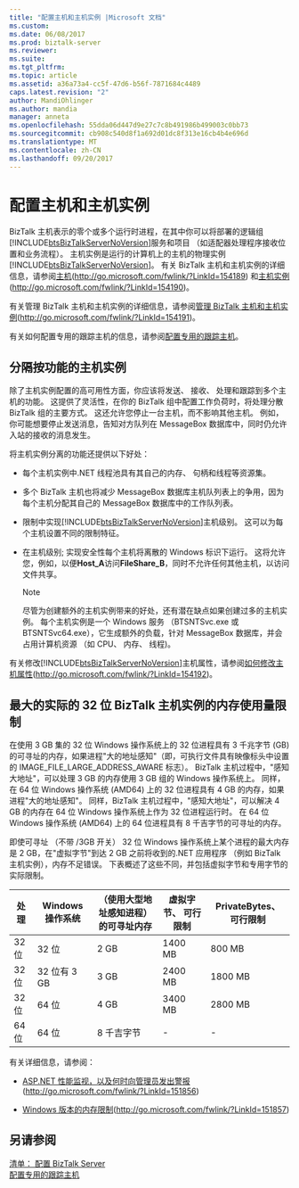 ```yaml
---
title: "配置主机和主机实例 |Microsoft 文档"
ms.custom: 
ms.date: 06/08/2017
ms.prod: biztalk-server
ms.reviewer: 
ms.suite: 
ms.tgt_pltfrm: 
ms.topic: article
ms.assetid: a36a73a4-cc5f-47d6-b56f-7871684c4489
caps.latest.revision: "2"
author: MandiOhlinger
ms.author: mandia
manager: anneta
ms.openlocfilehash: 55dda06d447d9e27c7c8b491986b499003c0bb73
ms.sourcegitcommit: cb908c540d8f1a692d01dc8f313e16cb4b4e696d
ms.translationtype: MT
ms.contentlocale: zh-CN
ms.lasthandoff: 09/20/2017
---
```

# <a name="configuring-hosts-and-host-instances"></a>配置主机和主机实例
BizTalk 主机表示的零个或多个运行时进程，在其中你可以将部署的逻辑组[!INCLUDE[btsBizTalkServerNoVersion](../includes/btsbiztalkservernoversion-md.md)]服务和项目 （如适配器处理程序接收位置和业务流程）。 主机实例是运行的计算机上的主机的物理实例[!INCLUDE[btsBizTalkServerNoVersion](../includes/btsbiztalkservernoversion-md.md)]。 有关 BizTalk 主机和主机实例的详细信息，请参阅[主机](http://go.microsoft.com/fwlink/?LinkId=154189)(http://go.microsoft.com/fwlink/?LinkId=154189) 和[主机实例](http://go.microsoft.com/fwlink/?LinkId=154190)(http://go.microsoft.com/fwlink/?LinkId=154190)。  
  
 有关管理 BizTalk 主机和主机实例的详细信息，请参阅[管理 BizTalk 主机和主机实例](http://go.microsoft.com/fwlink/?LinkId=154191)(http://go.microsoft.com/fwlink/?LinkId=154191)。  
  
 有关如何配置专用的跟踪主机的信息，请参阅[配置专用的跟踪主机](../technical-guides/configuring-a-dedicated-tracking-host.md)。  
  
## <a name="separating-host-instances-by-functionality"></a>分隔按功能的主机实例  
 除了主机实例配置的高可用性方面，你应该将发送、 接收、 处理和跟踪到多个主机的功能。 这提供了灵活性，在你的 BizTalk 组中配置工作负荷时，将处理分散 BizTalk 组的主要方式。 这还允许您停止一台主机，而不影响其他主机。 例如，你可能想要停止发送消息，告知对方队列在 MessageBox 数据库中，同时仍允许入站的接收的消息发生。  
  
 将主机实例分离的功能还提供以下好处：  
  
-   每个主机实例中.NET 线程池具有其自己的内存、 句柄和线程等资源集。  
  
-   多个 BizTalk 主机也将减少 MessageBox 数据库主机队列表上的争用，因为每个主机分配其自己的 MessageBox 数据库中的工作队列表。  
  
-   限制中实现[!INCLUDE[btsBizTalkServerNoVersion](../includes/btsbiztalkservernoversion-md.md)]主机级别。 这可以为每个主机设置不同的限制特征。  
  
-   在主机级别; 实现安全性每个主机将离散的 Windows 标识下运行。 这将允许您，例如，以便**Host_A**访问**FileShare_B**，同时不允许任何其他主机，以访问文件共享。  
  
    > [!NOTE]  
    >  尽管为创建额外的主机实例带来的好处，还有潜在缺点如果创建过多的主机实例。 每个主机实例是一个 Windows 服务 （BTSNTSvc.exe 或 BTSNTSvc64.exe），它生成额外的负载，针对 MessageBox 数据库，并会占用计算机资源 （如 CPU、 内存、 线程)。  
  
 有关修改[!INCLUDE[btsBizTalkServerNoVersion](../includes/btsbiztalkservernoversion-md.md)]主机属性，请参阅[如何修改主机属性](http://go.microsoft.com/fwlink/?LinkId=154192)(http://go.microsoft.com/fwlink/?LinkId=154192)。  
  
##  <a name="BKMK_MemLimit"></a>最大的实际的 32 位 BizTalk 主机实例的内存使用量限制  
 在使用 3 GB 集的 32 位 Windows 操作系统上的 32 位进程具有 3 千兆字节 (GB) 的可寻址的内存，如果进程"大的地址感知"（即，可执行文件具有映像标头中设置的 IMAGE_FILE_LARGE_ADDRESS_AWARE 标志）。  BizTalk 主机过程中，"感知大地址"，可以处理 3 GB 的内存使用 3 GB 组的 Windows 操作系统上。  同样，在 64 位 Windows 操作系统 (AMD64) 上的 32 位进程具有 4 GB 的内存，如果进程"大的地址感知"。  同样，BizTalk 主机过程中，"感知大地址"，可以解决 4 GB 的内存在 64 位 Windows 操作系统上作为 32 位进程运行时。 在 64 位 Windows 操作系统 (AMD64) 上的 64 位进程具有 8 千吉字节的可寻址的内存。  
  
 即使可寻址 （不带 /3GB 开关） 32 位 Windows 操作系统上某个进程的最大内存是 2 GB，在"虚拟字节"到达 2 GB 之前将收到的.NET 应用程序 （例如 BizTalk 主机实例），内存不足错误。 下表概述了这些不同，并包括虚拟字节和专用字节的实际限制。  
  
|处理|Windows 操作系统|（使用大型地址感知进程） 的可寻址内存|虚拟字节、 可行限制|PrivateBytes、 可行限制|  
|-------------|----------------|---------------------------------------------------------------|---------------------------------------|--------------------------------------|  
|32 位|32 位|2 GB|1400 MB|800 MB|  
|32 位|32 位有 3 GB|3 GB|2400 MB|1800 MB|  
|32 位|64 位|4 GB|3400 MB|2800 MB|  
|64 位|64 位|8 千吉字节|-|-|  
  
 有关详细信息，请参阅：  
  
-   [ASP.NET 性能监视，以及何时向管理员发出警报](http://go.microsoft.com/fwlink/?LinkId=151856)(http://go.microsoft.com/fwlink/?LinkId=151856)  
  
-   [Windows 版本的内存限制](http://go.microsoft.com/fwlink/?LinkId=151857)(http://go.microsoft.com/fwlink/?LinkId=151857)  
  
## <a name="see-also"></a>另请参阅  
 [清单： 配置 BizTalk Server](../technical-guides/checklist-configuring-biztalk-server.md)   
 [配置专用的跟踪主机](../technical-guides/configuring-a-dedicated-tracking-host.md)